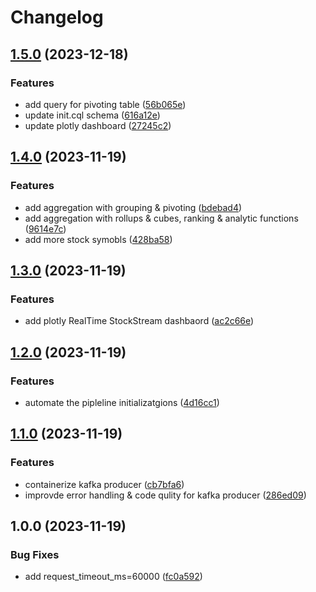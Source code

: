 # Changelog

## [1.5.0](https://github.com/qahta0/RealTime-StockStream/compare/v1.4.0...v1.5.0) (2023-12-18)


### Features

* add query for pivoting table ([56b065e](https://github.com/qahta0/RealTime-StockStream/commit/56b065e6384b0a065c6a341287ed44a8c1afa488))
* update init.cql schema ([616a12e](https://github.com/qahta0/RealTime-StockStream/commit/616a12e71147bf8bb5c69ea8a47293485dbc15ea))
* update plotly dashboard ([27245c2](https://github.com/qahta0/RealTime-StockStream/commit/27245c2d9e8012651e9ac37529ec937098eda2ad))

## [1.4.0](https://github.com/qahta0/RealTime-StockStream/compare/v1.3.0...v1.4.0) (2023-11-19)


### Features

* add aggregation with grouping & pivoting ([bdebad4](https://github.com/qahta0/RealTime-StockStream/commit/bdebad4d6ed41d3ff80b7d514d8d89efce3c1410))
* add aggregation with rollups & cubes, ranking & analytic functions ([9614e7c](https://github.com/qahta0/RealTime-StockStream/commit/9614e7cfdfee3a5a474d02e2e1ba8b86ecfafe03))
* add more stock symobls ([428ba58](https://github.com/qahta0/RealTime-StockStream/commit/428ba5824e46c22617b41c4be071402adf574205))

## [1.3.0](https://github.com/qahta0/RealTime-StockStream/compare/v1.2.0...v1.3.0) (2023-11-19)


### Features

* add plotly RealTime StockStream dashbaord ([ac2c66e](https://github.com/qahta0/RealTime-StockStream/commit/ac2c66e15e7230827dace8516ed5dc1018367c68))

## [1.2.0](https://github.com/qahta0/RealTime-StockStream/compare/v1.1.0...v1.2.0) (2023-11-19)


### Features

* automate the pipleline initializatgions ([4d16cc1](https://github.com/qahta0/RealTime-StockStream/commit/4d16cc123dd5a49603914a59e75d55306b441ef5))

## [1.1.0](https://github.com/qahta0/RealTime-StockStream/compare/v1.0.0...v1.1.0) (2023-11-19)


### Features

* containerize kafka producer ([cb7bfa6](https://github.com/qahta0/RealTime-StockStream/commit/cb7bfa6fa308a38382277ff2582464472199b85c))
* improvde error handling & code qulity for kafka producer ([286ed09](https://github.com/qahta0/RealTime-StockStream/commit/286ed09c5b21ad4c08231d7de6cf68de394fa2da))

## 1.0.0 (2023-11-19)


### Bug Fixes

* add request_timeout_ms=60000 ([fc0a592](https://github.com/qahta0/RealTime-StockStream/commit/fc0a5925004813a3b5f03808324eeaef21125aa5))
